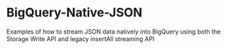 # BigQuery-Native-JSON
Examples of how to stream JSON data natively into BigQuery using both the Storage Write API and legacy insertAll streaming API
